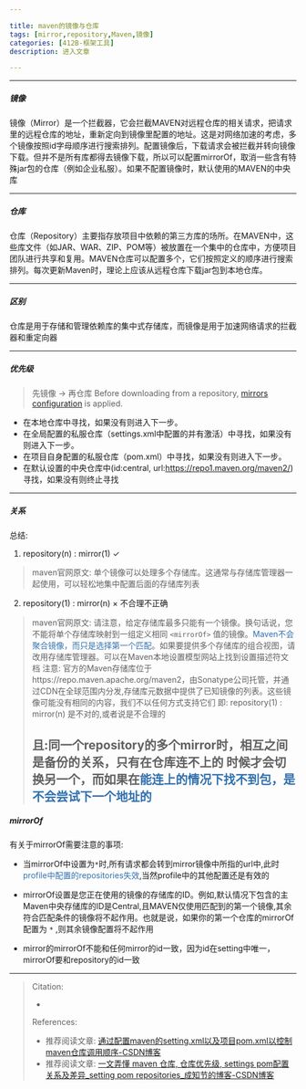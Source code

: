 ```yaml
---

title: maven的镜像与仓库
tags: [mirror,repository,Maven,镜像]
categories: [412B-框架工具]
description: 进入文章

---
```


---

##### 镜像
镜像（Mirror）是一个拦截器，它会拦截MAVEN对远程仓库的相关请求，把请求里的远程仓库的地址，重新定向到镜像里配置的地址。这是对网络加速的考虑，多个镜像按照id字母顺序进行搜索排列。配置镜像后，下载请求会被拦截并转向镜像下载。但并不是所有库都得去镜像下载，所以可以配置mirrorOf，取消一些含有特殊jar包的仓库（例如企业私服）。如果不配置镜像时，默认使用的MAVEN的中央库

---

##### 仓库
仓库（Repository）主要指存放项目中依赖的第三方库的场所。在MAVEN中，这些库文件（如JAR、WAR、ZIP、POM等）被放置在一个集中的仓库中，方便项目团队进行共享和复用。MAVEN仓库可以配置多个，它们按照定义的顺序进行搜索排列。每次更新Maven时，理论上应该从远程仓库下载jar包到本地仓库。

---

##### 区别

仓库是用于存储和管理依赖库的集中式存储库，而镜像是用于加速网络请求的拦截器和重定向器


---

##### 优先级
> 先镜像 → 再仓库
> Before downloading from a repository, [mirrors configuration](https://maven.apache.org/guides/mini/guide-mirror-settings.html) is applied.

- 在本地仓库中寻找，如果没有则进入下一步。
- 在全局配置的私服仓库（settings.xml中配置的并有激活）中寻找，如果没有则进入下一步。
- 在项目自身配置的私服仓库（pom.xml）中寻找，如果没有则进入下一步。
- 在默认设置的中央仓库中(id:central, url:https://repo1.maven.org/maven2/)寻找，如果没有则终止寻找


---

##### 关系
总结:
1. repository(n) : mirror(1)  ✓ 
> maven官网原文:
> 	单个镜像可以处理多个存储库。这通常与存储库管理器一起使用，可以轻松地集中配置后面的存储库列表


2. repository(1) : mirror(n)  × 不合理不正确
> maven官网原文:
> 	请注意，给定存储库最多只能有一个镜像。换句话说，您不能将单个存储库映射到一组定义相同 `<mirrorOf>` 值的镜像。<font color="#3271ae">Maven不会聚合镜像，而只是选择第一个匹配</font>。如果要提供多个存储库的组合视图，请改用存储库管理器。可以在Maven本地设置模型网站上找到设置描述符文档
> 注意: 
> 	官方的Maven存储库位于https://repo.maven.apache.org/maven2，由Sonatype公司托管，并通过CDN在全球范围内分发,存储库元数据中提供了已知镜像的列表。这些镜像可能没有相同的内容，我们不以任何方式支持它们
> 即: repository(1) : mirror(n) 是不对的,或者说是不合理的
>
> 且:同一个repository的多个mirror时，相互之间是备份的关系，只有在仓库连不上的 时候才会切换另一个，而如果在<font color="#3271ae">能连上的情况下找不到包，是不会尝试下一个地址的</font>
> ---



##### mirrorOf

有关于mirrorOf需要注意的事项:

- 当mirrorOf中设置为`*`时,所有请求都会转到mirror镜像中所指的url中,此时<font color="#3271ae">profile中配置的repositories失效</font>,当然profile中的其他配置还是有效的

- mirrorOf设置是您正在使用的镜像的存储库的ID。例如,默认情况下包含的主Maven中央存储库的ID是Central,且MAVEN仅使用匹配到的第一个镜像,其余符合匹配条件的镜像将不起作用。也就是说，如果你的第一个仓库的mirrorOf 配置为 `*` ,则其余镜像配置将不起作用
- mirror的mirrorOf不能和任何mirror的id一致，因为id在setting中唯一，mirrorOf要和repository的id一致



---

> Citation:
> - []()
> 
> References:
> - 推荐阅读文章: [通过配置maven的setting.xml以及项目pom.xml以控制maven仓库调用顺序-CSDN博客](https://blog.csdn.net/Alger_charset/article/details/97396830?utm_medium=distribute.pc_relevant.none-task-blog-2~default~baidujs_baidulandingword~default-8-97396830-blog-113787531.235^v38^pc_relevant_sort&spm=1001.2101.3001.4242.5&utm_relevant_index=11)
> - 推荐阅读文章: [一文弄懂 maven 仓库, 仓库优先级, settings pom配置关系及差异_setting pom repositories_成知节的博客-CSDN博客](https://blog.csdn.net/taugast/article/details/113787531)
